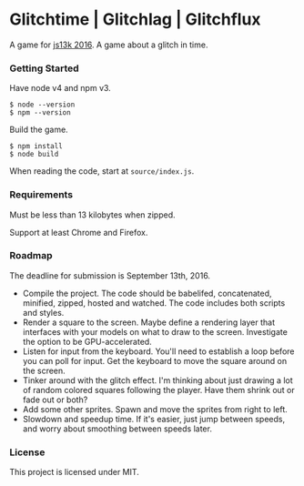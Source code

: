 # Glitchtime | Glitchlag | Glitchflux #

A game for [js13k 2016](http://2016.js13kgames.com). A game about a glitch in time.

### Getting Started ###

Have node v4 and npm v3.

    $ node --version
    $ npm --version

Build the game.

    $ npm install
    $ node build

When reading the code, start at `source/index.js`.

### Requirements ###

Must be less than 13 kilobytes when zipped.

Support at least Chrome and Firefox.

### Roadmap ###

The deadline for submission is September 13th, 2016.

- Compile the project. The code should be babelifed, concatenated, minified, zipped, hosted and watched. The code includes both scripts and styles.
- Render a square to the screen. Maybe define a rendering layer that interfaces with your models on what to draw to the screen. Investigate the option to be GPU-accelerated.
- Listen for input from the keyboard. You'll need to establish a loop before you can poll for input. Get the keyboard to move the square around on the screen.
- Tinker around with the glitch effect. I'm thinking about just drawing a lot of random colored squares following the player. Have them shrink out or fade out or both?
- Add some other sprites. Spawn and move the sprites from right to left.
- Slowdown and speedup time. If it's easier, just jump between speeds, and worry about smoothing between speeds later.

### License ###

This project is licensed under MIT.
